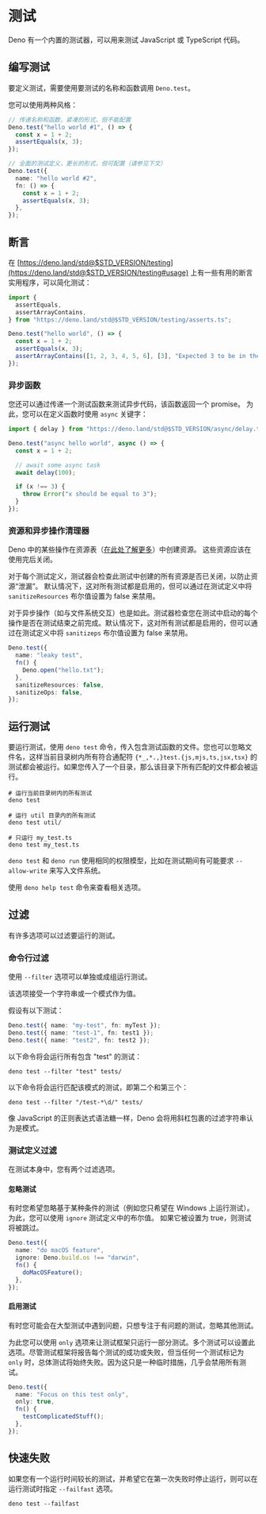# 测试

Deno 有一个内置的测试器，可以用来测试 JavaScript 或 TypeScript 代码。

## 编写测试

要定义测试，需要使用要测试的名称和函数调用 `Deno.test`。

您可以使用两种风格：

```ts
// 传递名称和函数，紧凑的形式，但不能配置
Deno.test("hello world #1", () => {
  const x = 1 + 2;
  assertEquals(x, 3);
});

// 全面的测试定义，更长的形式，但可配置（请参见下文）
Deno.test({
  name: "hello world #2",
  fn: () => {
    const x = 1 + 2;
    assertEquals(x, 3);
  },
});
```


## 断言

在 [https://deno.land/std@$STD_VERSION/testing](https://deno.land/std@$STD_VERSION/testing#usage) 上有一些有用的断言实用程序，可以简化测试：

```ts
import {
  assertEquals,
  assertArrayContains,
} from "https://deno.land/std@$STD_VERSION/testing/asserts.ts";

Deno.test("hello world", () => {
  const x = 1 + 2;
  assertEquals(x, 3);
  assertArrayContains([1, 2, 3, 4, 5, 6], [3], "Expected 3 to be in the array");
});
```

### 异步函数

您还可以通过传递一个测试函数来测试异步代码，该函数返回一个 promise。
为此，您可以在定义函数时使用 `async` 关键字：

```ts
import { delay } from "https://deno.land/std@$STD_VERSION/async/delay.ts";

Deno.test("async hello world", async () => {
  const x = 1 + 2;

  // await some async task
  await delay(100);

  if (x !== 3) {
    throw Error("x should be equal to 3");
  }
});
```

### 资源和异步操作清理器

Deno 中的某些操作在资源表（[在此处了解更多](./contributing/architecture.md)）中创建资源。
这些资源应该在使用完后关闭。

对于每个测试定义，测试器会检查此测试中创建的所有资源是否已关闭，以防止资源“泄漏”。
默认情况下，这对所有测试都是启用的，但可以通过在测试定义中将 `sanitizeResources` 布尔值设置为 false 来禁用。

对于异步操作（如与文件系统交互）也是如此。测试器检查您在测试中启动的每个操作是否在测试结束之前完成。默认情况下，这对所有测试都是启用的，但可以通过在测试定义中将 `sanitizeps` 布尔值设置为 false 来禁用。

```ts
Deno.test({
  name: "leaky test",
  fn() {
    Deno.open("hello.txt");
  },
  sanitizeResources: false,
  sanitizeOps: false,
});
```

## 运行测试

要运行测试，使用 `deno test` 命令，传入包含测试函数的文件。您也可以忽略文件名，这样当前目录树内所有符合通配符 `{*_,*.,}test.{js,mjs,ts,jsx,tsx}` 的测试都会被运行。如果您传入了一个目录，那么该目录下所有匹配的文件都会被运行。

```shell
# 运行当前目录树内的所有测试
deno test

# 运行 util 目录内的所有测试
deno test util/

# 只运行 my_test.ts
deno test my_test.ts
```

`deno test` 和 `deno run` 使用相同的权限模型，比如在测试期间有可能要求 `--allow-write` 来写入文件系统。

使用 `deno help test` 命令来查看相关选项。

## 过滤

有许多选项可以过滤要运行的测试。

### 命令行过滤

使用 `--filter` 选项可以单独或成组运行测试。

该选项接受一个字符串或一个模式作为值。

假设有以下测试：

```ts
Deno.test({ name: "my-test", fn: myTest });
Deno.test({ name: "test-1", fn: test1 });
Deno.test({ name: "test2", fn: test2 });
```

以下命令将会运行所有包含 "test" 的测试：

```shell
deno test --filter "test" tests/
```

以下命令将会运行匹配该模式的测试，即第二个和第三个：

```shell
deno test --filter "/test-*\d/" tests/
```

像 JavaScript 的正则表达式语法糖一样，Deno 会将用斜杠包裹的过滤字符串认为是模式。

### 测试定义过滤

在测试本身中，您有两个过滤选项。

#### 忽略测试

有时您希望忽略基于某种条件的测试（例如您只希望在 Windows 上运行测试）。
为此，您可以使用 `ignore` 测试定义中的布尔值。
如果它被设置为 true，则测试将被跳过。

```ts
Deno.test({
  name: "do macOS feature",
  ignore: Deno.build.os !== "darwin",
  fn() {
    doMacOSFeature();
  },
});
```

#### 启用测试

有时您可能会在大型测试中遇到问题，只想专注于有问题的测试，忽略其他测试。

为此您可以使用 `only` 选项来让测试框架只运行一部分测试。多个测试可以设置此选项。尽管测试框架将报告每个测试的成功或失败，但当任何一个测试标记为 `only` 时，总体测试将始终失败。因为这只是一种临时措施，几乎会禁用所有测试。

```ts
Deno.test({
  name: "Focus on this test only",
  only: true,
  fn() {
    testComplicatedStuff();
  },
});
```

## 快速失败

如果您有一个运行时间较长的测试，并希望它在第一次失败时停止运行，则可以在运行测试时指定 `--failfast` 选项。

```shell
deno test --failfast
```
